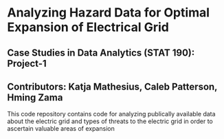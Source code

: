 # Analyzing Hazard Data for Optimal Expansion of Electrical Grid
## Case Studies in Data Analytics (STAT 190): Project-1
## Contributors: Katja Mathesius, Caleb Patterson, Hming Zama

This code repository contains code for analyzing publically available data about the electric grid and types of threats to the electric grid in order to ascertain valuable areas of expansion
